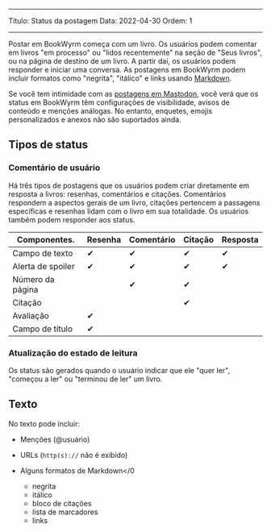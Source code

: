 - - -
Título: Status da postagem Data: 2022-04-30 Ordem: 1
- - -

Postar em BookWyrm começa com um livro. Os usuários podem comentar em livros "em processo" ou "lidos recentemente" na seção de "Seus livros", ou na página de destino de um livro. A partir daí, os usuários podem responder e iniciar uma conversa. As postagens em BookWyrm podem incluir formatos como "negrita", "itálico" e links usando [Markdown](https://www.markdownguide.org/cheat-sheet/).

Se você tem intimidade com as [postagens em Mastodon](https://docs.joinmastodon.org/user/posting/), você verá que os status em BookWyrm têm configurações de visibilidade, avisos de conteúdo e menções análogas. No entanto, enquetes, emojis personalizados e anexos não são suportados ainda.

## Tipos de status

### Comentário de usuário

Há três tipos de postagens que os usuários podem criar diretamente em resposta a livros: resenhas, comentários e citações. Comentários respondem a aspectos gerais de um livro, citações pertencem a passagens específicas e resenhas lidam com o livro em sua totalidade. Os usuários também podem responder aos status.

| Componentes.      | Resenha | Comentário | Citação | Resposta |
| ----------------- | ------- | ---------- | ------- | -------- |
| Campo de texto    | ✔       | ✔          | ✔       | ✔        |
| Alerta de spoiler | ✔       | ✔          | ✔       | ✔        |
| Número da página  |         | ✔          | ✔       |          |
| Citação           |         |            | ✔       |          |
| Avaliação         | ✔       |            |         |          |
| Campo de título   | ✔       |            |         |          |


### Atualização do estado de leitura

Os status são gerados quando o usuário indicar que ele "quer ler", "começou a ler" ou "terminou de ler" um livro.

## Texto
No texto pode incluir:

- Menções (@usuário)
- URLs (`http(s)://` não é exibido)
- Alguns
formatos de Markdown</0 
  
    - negrita
  - itálico
  - bloco de citações
  - lista de marcadores
  - links</li> </ul>

